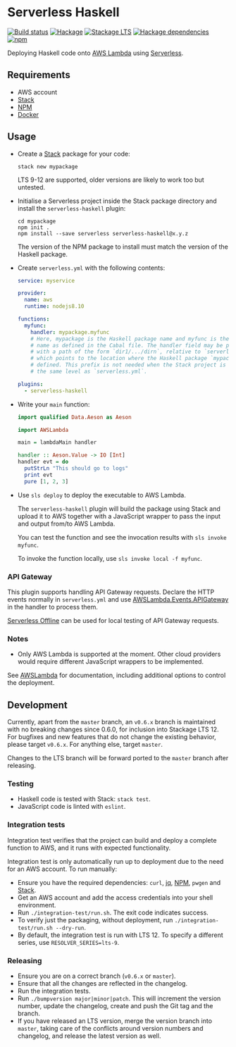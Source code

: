 # Serverless Haskell

[![Build status](https://img.shields.io/travis/seek-oss/serverless-haskell.svg)](https://travis-ci.org/seek-oss/serverless-haskell)
[![Hackage](https://img.shields.io/hackage/v/serverless-haskell.svg)](https://hackage.haskell.org/package/serverless-haskell)
[![Stackage LTS](https://www.stackage.org/package/serverless-haskell/badge/lts)](https://www.stackage.org/lts/package/serverless-haskell)
[![Hackage dependencies](https://img.shields.io/hackage-deps/v/serverless-haskell.svg)](https://packdeps.haskellers.com/feed?needle=serverless-haskell)
[![npm](https://img.shields.io/npm/v/serverless-haskell.svg)](https://www.npmjs.com/package/serverless-haskell)

Deploying Haskell code onto [AWS Lambda] using [Serverless].

## Requirements

* AWS account
* [Stack]
* [NPM]
* [Docker]

## Usage

* Create a [Stack] package for your code:

  ```shell
  stack new mypackage
  ```

  LTS 9-12 are supported, older versions are likely to work too but untested.

* Initialise a Serverless project inside the Stack package directory and install
  the `serverless-haskell` plugin:

  ```shell
  cd mypackage
  npm init .
  npm install --save serverless serverless-haskell@x.y.z
  ```

  The version of the NPM package to install must match the version of the
  Haskell package.

* Create `serverless.yml` with the following contents:

  ```yaml
  service: myservice

  provider:
    name: aws
    runtime: nodejs8.10

  functions:
    myfunc:
      handler: mypackage.myfunc
      # Here, mypackage is the Haskell package name and myfunc is the executable
      # name as defined in the Cabal file. The handler field may be prefixed
      # with a path of the form `dir1/.../dirn`, relative to `serverless.yml`,
      # which points to the location where the Haskell package `mypackage` is
      # defined. This prefix is not needed when the Stack project is defined at
      # the same level as `serverless.yml`.

  plugins:
    - serverless-haskell
  ```

* Write your `main` function:

  ```haskell
  import qualified Data.Aeson as Aeson

  import AWSLambda

  main = lambdaMain handler

  handler :: Aeson.Value -> IO [Int]
  handler evt = do
    putStrLn "This should go to logs"
    print evt
    pure [1, 2, 3]
  ```

* Use `sls deploy` to deploy the executable to AWS Lambda.

  The `serverless-haskell` plugin will build the package using Stack and upload
  it to AWS together with a JavaScript wrapper to pass the input and output
  from/to AWS Lambda.

  You can test the function and see the invocation results with `sls invoke
  myfunc`.

  To invoke the function locally, use `sls invoke local -f myfunc`.

### API Gateway

This plugin supports handling API Gateway requests. Declare the HTTP events
normally in `serverless.yml` and use
[AWSLambda.Events.APIGateway](https://hackage.haskell.org/package/serverless-haskell/docs/AWSLambda-Events-APIGateway.html)
in the handler to process them.

[Serverless Offline] can be used for local testing of API Gateway requests.

### Notes

* Only AWS Lambda is supported at the moment. Other cloud providers would
  require different JavaScript wrappers to be implemented.

See
[AWSLambda](https://hackage.haskell.org/package/serverless-haskell/docs/AWSLambda.html)
for documentation, including additional options to control the deployment.

## Development

Currently, apart from the `master` branch, an `v0.6.x` branch is maintained with
no breaking changes since 0.6.0, for inclusion into Stackage LTS 12. For
bugfixes and new features that do not change the existing behavior, please
target `v0.6.x`. For anything else, target `master`.

Changes to the LTS branch will be forward ported to the `master` branch after
releasing.

### Testing

* Haskell code is tested with Stack: `stack test`.
* JavaScript code is linted with `eslint`.

### Integration tests

Integration test verifies that the project can build and deploy a complete
function to AWS, and it runs with expected functionality.

Integration test is only automatically run up to deployment due to the need for
an AWS account. To run manually:

* Ensure you have the required dependencies: `curl`, [jq], [NPM], `pwgen` and
  [Stack].
* Get an AWS account and add the access credentials into your shell environment.
* Run `./integration-test/run.sh`. The exit code indicates success.
* To verify just the packaging, without deployment, run
  `./integration-test/run.sh --dry-run`.
* By default, the integration test is run with LTS 12. To specify a different
series, use `RESOLVER_SERIES=lts-9`.

### Releasing

* Ensure you are on a correct branch (`v0.6.x` or `master`).
* Ensure that all the changes are reflected in the changelog.
* Run the integration tests.
* Run `./bumpversion major|minor|patch`. This will increment the version number,
  update the changelog, create and push the Git tag and the branch.
* If you have released an LTS version, merge the version branch into `master`,
  taking care of the conflicts around version numbers and changelog, and release
  the latest version as well.

[AWS Lambda]: https://aws.amazon.com/lambda/
[Docker]: https://www.docker.com/
[jq]: https://stedolan.github.io/jq/
[NPM]: https://www.npmjs.com/
[Serverless]: https://serverless.com/framework/
[Serverless Offline]: https://github.com/dherault/serverless-offline
[Stack]: https://haskellstack.org
